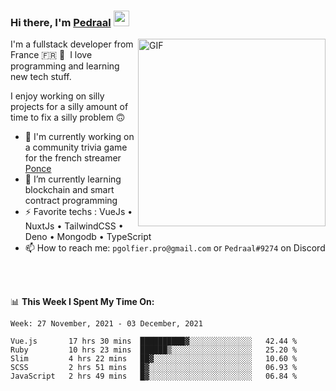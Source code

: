 ### Hi there, I'm <a href="https://pedraal.dev" target="_blank">Pedraal</a> <img src="https://media.giphy.com/media/hvRJCLFzcasrR4ia7z/giphy.gif" width="25px">
<img align="right" alt="GIF" src="https://pedraal.dev/avatar.png" width="300" height="300" />

I'm a fullstack developer from France 🇫🇷 🥖 &nbsp;I love programming and learning new
tech stuff.

I enjoy working on silly projects for a silly amount of time to fix a silly problem 🙃

- 🔭  I'm currently working on a community trivia game for the french streamer <a href="https://twitch.tv/ponce" target="_blank">Ponce</a>
- 🌱 I’m currently learning blockchain and smart contract programming
- ⚡ Favorite techs : VueJs &bull; NuxtJs &bull; TailwindCSS &bull; Deno &bull; Mongodb &bull; TypeScript
- 📫 How to reach me: `pgolfier.pro@gmail.com` or `Pedraal#9274` on Discord

<br>
<br>

📊 **This Week I Spent My Time On:**
<!--START_SECTION:waka-->
```text
Week: 27 November, 2021 - 03 December, 2021

Vue.js       17 hrs 30 mins  ██████████▓░░░░░░░░░░░░░░   42.44 % 
Ruby         10 hrs 23 mins  ██████▒░░░░░░░░░░░░░░░░░░   25.20 % 
Slim         4 hrs 22 mins   ██▓░░░░░░░░░░░░░░░░░░░░░░   10.60 % 
SCSS         2 hrs 51 mins   █▓░░░░░░░░░░░░░░░░░░░░░░░   06.93 % 
JavaScript   2 hrs 49 mins   █▓░░░░░░░░░░░░░░░░░░░░░░░   06.84 % 
```
<!--END_SECTION:waka-->
